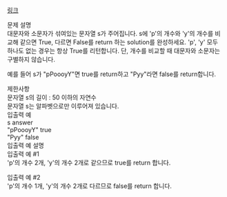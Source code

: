 <a href="https://programmers.co.kr/learn/courses/30/lessons/12916">링크</a><br>

문제 설명<br>
대문자와 소문자가 섞여있는 문자열 s가 주어집니다. s에 'p'의 개수와 'y'의 개수를 비교해 같으면 True, 다르면 False를 return 하는 solution를 완성하세요. 'p', 'y' 모두 하나도 없는 경우는 항상 True를 리턴합니다. 단, 개수를 비교할 때 대문자와 소문자는 구별하지 않습니다.<br>

예를 들어 s가 "pPoooyY"면 true를 return하고 "Pyy"라면 false를 return합니다.<br>

제한사항<br>
문자열 s의 길이 : 50 이하의 자연수<br>
문자열 s는 알파벳으로만 이루어져 있습니다.<br>
입출력 예<br>
s answer<br>
"pPoooyY" true<br>
"Pyy" false<br>
입출력 예 설명<br>
입출력 예 #1<br>
'p'의 개수 2개, 'y'의 개수 2개로 같으므로 true를 return 합니다.<br>

입출력 예 #2<br>
'p'의 개수 1개, 'y'의 개수 2개로 다르므로 false를 return 합니다.<br>
